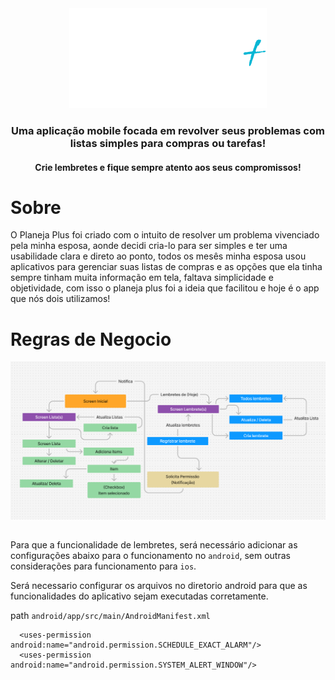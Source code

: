 
<div align="center">
 <img src="/src/assets/images/logo.png">

  <h3>Uma aplicação mobile focada em revolver seus problemas com listas simples para compras ou tarefas!</h3>
  <h4>Crie lembretes e fique sempre atento aos seus compromissos!</h3>
</div>

# Sobre

O Planeja Plus foi criado com o intuito de resolver um problema vivenciado pela minha esposa, aonde decidi cria-lo para ser simples e ter uma usabilidade clara e direto ao ponto, todos os mesês minha esposa usou aplicativos para gerenciar suas listas de compras e as opções que ela tinha sempre tinham muita informação em tela, faltava simplicidade e objetividade, com isso o planeja plus foi a ideia que facilitou e hoje é o app que nós dois utilizamos!

##

# Regras de Negocio


 <img src="pplus-regras.PNG">

##

Para que a funcionalidade de lembretes, será necessário adicionar as configurações abaixo para o funcionamento no `android`, sem outras considerações para funcionamento para `ios`.

Será necessario configurar os arquivos no diretorio android para que as funcionalidades do aplicativo sejam executadas corretamente.

path `android/app/src/main/AndroidManifest.xml`

```
  <uses-permission android:name="android.permission.SCHEDULE_EXACT_ALARM"/>
  <uses-permission android:name="android.permission.SYSTEM_ALERT_WINDOW"/>
```
